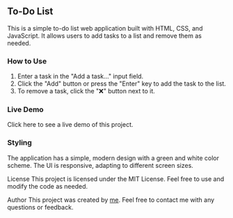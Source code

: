 ## To-Do List

This is a simple to-do list web application built with HTML, CSS, and JavaScript. It allows users to add tasks to a list and remove them as needed.

### How to Use
1. Enter a task in the "Add a task..." input field.
2. Click the "Add" button or press the "Enter" key to add the task to the list.
3. To remove a task, click the "❌" button next to it.

### Live Demo
Click here to see a live demo of this project.

### Styling
The application has a simple, modern design with a green and white color scheme.
The UI is responsive, adapting to different screen sizes.

License
This project is licensed under the MIT License. Feel free to use and modify the code as needed.

Author
This project was created by [me](https://github.com/asaggse). Feel free to contact me with any questions or feedback.
